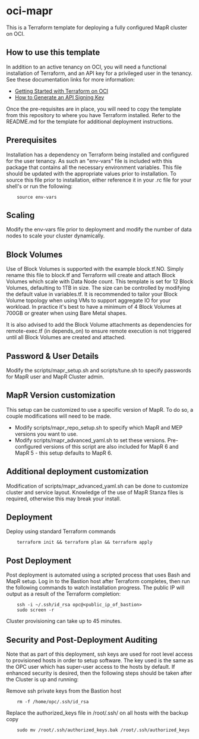# oci-mapr
This is a Terraform template for deploying a fully configured MapR cluster on OCI.

## How to use this template
In addition to an active tenancy on OCI, you will need a functional installation of Terraform, and an API key for a privileged user in the tenancy.  See these documentation links for more information:

* [Getting Started with Terraform on OCI](https://docs.cloud.oracle.com/iaas/Content/API/SDKDocs/terraformgetstarted.htm)
* [How to Generate an API Signing Key](https://docs.cloud.oracle.com/iaas/Content/API/Concepts/apisigningkey.htm#How)

Once the pre-requisites are in place, you will need to copy the template from this repository to where you have Terraform installed.  Refer to the README.md for the template for additional deployment instructions.

## Prerequisites

Installation has a dependency on Terraform being installed and configured for the user tenancy.   As such an "env-vars" file is included with this package that contains all the necessary environment variables.  This file should be updated with the appropriate values prior to installation.  To source this file prior to installation, either reference it in your .rc file for your shell's or run the following:

        source env-vars

## Scaling

Modify the env-vars file prior to deployment and modify the number of data nodes to scale your cluster dynamically.

## Block Volumes
Use of Block Volumes is supported with the example block.tf.NO.  Simply rename this file to block.tf and Terraform will create and attach Block Volumes which scale with Data Node count.  This template is set for 12 Block Volumes, defaulting to 1TB in size.   The size can be controlled by modifying the default value in variables.tf.  It is recommended to tailor your Block Volume topology when using VMs to support aggregate IO for your workload.   In practice it's best to have a minimum of 4 Block Volumes at 700GB or greater when using Bare Metal shapes.

It is also advised to add the Block Volume attachments as dependencies for remote-exec.tf (in depends_on) to ensure remote execution is not triggered until all Block Volumes are created and attached.

## Password & User Details

Modify the scripts/mapr_setup.sh and scripts/tune.sh to specify passwords for MapR user and MapR Cluster admin.

## MapR Version customization

This setup can be customized to use a specific version of MapR.   To do so, a couple modifications will need to be made.  

* Modify scripts/mapr_repo_setup.sh to specify which MapR and MEP versions you want to use.
* Modify scripts/mapr_advanced_yaml.sh to set these versions.   Pre-configured versions of this script are also included for MapR 6 and MapR 5 - this setup defaults to MapR 6.

## Additional deployment customization

Modification of scripts/mapr_advanced_yaml.sh can be done to customize cluster and service layout.   Knowledge of the use of MapR Stanza files is required, otherwise this may break your install.

## Deployment

Deploy using standard Terraform commands

        terraform init && terraform plan && terraform apply

## Post Deployment

Post deployment is automated using a scripted process that uses Bash and MapR setup.  Log in to the Bastion host after Terraform completes, then run the following commands to watch installation progress.  The public IP will output as a result of the Terraform completion:

        ssh -i ~/.ssh/id_rsa opc@<public_ip_of_bastion>
        sudo screen -r

Cluster provisioning can take up to 45 minutes.

## Security and Post-Deployment Auditing

Note that as part of this deployment, ssh keys are used for root level access to provisioned hosts in order to setup software.  The key used is the same as the OPC user which has super-user access to the hosts by default.   If enhanced security is desired, then the following steps should be taken after the Cluster is up and running:

Remove ssh private keys from the Bastion host

        rm -f /home/opc/.ssh/id_rsa

Replace the authorized_keys file in /root/.ssh/ on all hosts with the backup copy

        sudo mv /root/.ssh/authorized_keys.bak /root/.ssh/authorized_keys
